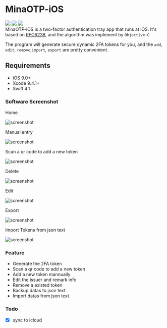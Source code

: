 # MinaOTP-iOS

[![](https://img.shields.io/badge/platform-iOS-red.svg)](https://github.com/MinaOTP/MinaOTP-iOS)    [![](https://img.shields.io/github/release/MinaOTP/MinaOTP-iOS.svg)](https://github.com/MinaOTP/MinaOTP-iOS/releases)    [![](https://img.shields.io/github/license/mashape/apistatus.svg)](https://github.com/MinaOTP/MinaOTP-iOS)   
MinaOTP-iOS is a two-factor authentication tray app that runs at iOS. It's based on [RFC6238](https://tools.ietf.org/html/rfc6238), and the algorithm was implement by `Objective-C`

The program will generate secure dynamic 2FA tokens for you, and the `add`, `edit`, `remove`,`import`, `export` are pretty convenient.

## Requirements

- iOS 9.0+
- Xcode 9.4.1+
- Swift 4.1

### Software Screenshot

Home

![screenshot](http://pdj9v67h5.bkt.clouddn.com/A4488CB48308D4C23B99BD15116D6F96.png)

Manual entry

![screenshot](http://pdj9v67h5.bkt.clouddn.com/C39507E017FFA5C919FF2584C0BEA483.png)

Scan a qr code to add a new token

![screenshot](http://pdj9v67h5.bkt.clouddn.com/503D85D02783D663D9BBE5F18931B85F.png)

Delete

![screenshot](http://pdj9v67h5.bkt.clouddn.com/29D72AD0393B3A37179D6485066506AD.jpg)

Edit

![screenshot](http://pdj9v67h5.bkt.clouddn.com/AD677022AC4320DBF256267EC8D16961.png)

Export

![screenshot](http://pdj9v67h5.bkt.clouddn.com/0D6CEFFBF22E76FC7B929B2FBA96E440.png)

Import Tokens from json text

![screenshot](http://pdj9v67h5.bkt.clouddn.com/1853716E59D5AC30799CA5C98A306159.png)

### Feature

* Generate the 2FA token
* Scan a qr code to add a new token
* Add a new token mannually
* Edit the issuer and remark info
* Remove a existed token
* Backup datas to json text
* Import datas from json text

### Todo

* [x] sync to icloud
